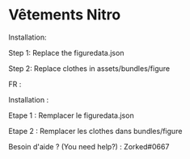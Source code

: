 # Vêtements Nitro

Installation:

Step 1: Replace the figuredata.json

Step 2: Replace clothes in assets/bundles/figure

FR : 

Installation :

Etape 1 : Remplacer le figuredata.json

Etape 2 : Remplacer les clothes dans bundles/figure


Besoin d'aide ? (You need help?) : Zorked#0667

